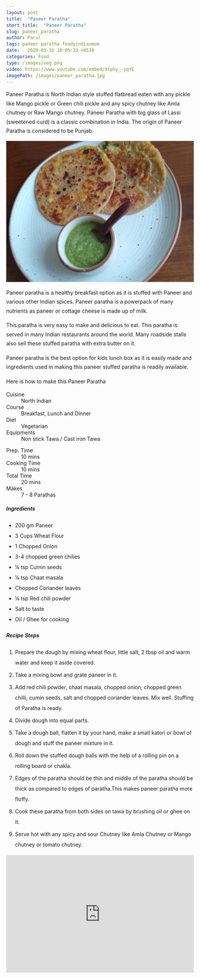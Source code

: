 ```yaml
---
layout: post
title:  "Paneer Paratha"
short_title:  "Paneer Paratha"
slug: paneer_paratha
author: Parul
tags: paneer paratha foodyindianmom
date:   2020-03-31 18:05:23 +0530
categories: Food
type: /images/veg.png
video: https://www.youtube.com/embed/XCphy_-yqYE
imagePath: /images/paneer_paratha.jpg
---
```

<p class="text-justify" style="line-height: 175%;">
Paneer Paratha is North Indian style stuffed flatbread eaten with any pickle like Mango pickle or Green chili pickle and any spicy chutney like Amla chutney or Raw Mango chutney. Paneer Paratha with big glass of Lassi (sweetened curd) is a classic combination in India. The origin of Paneer Paratha is considered to be Punjab.
</p>

<div class="row">
    <div class="col-md-12"><img src="../images/paneer_paratha.jpg" alt="" class="rounded img-fluid mb-2"></div>
</div>

<p class="text-justify" style="line-height: 175%;">
Paneer paratha is a healthy breakfast option as it is stuffed with Paneer and various other Indian spices. Paneer paratha is a powerpack of many nutrients as paneer or cottage cheese is made up of milk.
</p>

<p class="text-justify" style="line-height: 175%;">
This paratha is very easy to make and delicious to eat. This paratha is served in many Indian restaurants around the world. Many roadside stalls also sell these stuffed paratha with extra butter on it.
</p>

<p class="text-justify" style="line-height: 175%;">
Paneer paratha is the best option for kids lunch box as it is easily made and ingredients used in making this paneer stuffed paratha is readily available.
</p>

<p class="text-justify" style="line-height: 175%;">
Here is how to make this Paneer Paratha
</p>

<div class="row">
    <div class="col-md-6">
        <dl class="row">
            <dt class="col-sm-4">Cuisine</dt><dd class="col-sm-7">North Indian</dd>
            <dt class="col-sm-4">Course</dt><dd class="col-sm-7">Breakfast, Lunch and Dinner</dd>
            <dt class="col-sm-4">Diet</dt><dd class="col-sm-7">Vegetarian</dd>
            <dt class="col-sm-4">Equipments</dt><dd class="col-sm-7">Non stick Tawa / Cast iron Tawa</dd>
        </dl>
    </div>
    <div class="col-md-6">
        <dl class="row">
            <dt class="col-sm-5">Prep. Time</dt><dd class="col-sm-7">10 mins</dd>
            <dt class="col-sm-5">Cooking Time</dt><dd class="col-sm-7">10 mins</dd>
            <dt class="col-sm-5">Total Time</dt><dd class="col-sm-7">20 mins</dd>
            <dt class="col-sm-5">Makes</dt><dd class="col-sm-7">7 - 8 Parathas</dd>
        </dl>
    </div>
</div>

<div class="recipe-section-divider"></div>
<div class="row" id="ingredients">
    <div class="col-md-12"><h5 class="font-weight-bold">Ingredients</h5></div>
</div>
<div class="row">
    <div class="col-md-12">
        <ul class="post-list" style="line-height: 200%">
            <li>200 gm Paneer</li>
            <li>3 Cups Wheat Flour</li>
            <li>1 Chopped Onion</li>
            <li>3-4 chopped green chilies</li>
            <li>¼ tsp Cumin seeds</li>
            <li>¼ tsp Chaat masala</li>
            <li>Chopped Coriander leaves</li>
            <li>¼ tsp Red chili powder</li>
            <li>Salt to taste</li>
            <li>Oil / Ghee for cooking</li>
        </ul>
    </div>
</div>

<div class="recipe-section-divider"></div>
<div class="row" id="recipe">
    <div class="col-md-12"><h5 class="font-weight-bold">Recipe Steps</h5></div>
</div>
<div class="row">
    <div class="col-md-12">
        <ol class="post-list text-justify" style="line-height: 200%">
            <li style="margin-bottom:5px;">Prepare the dough by mixing wheat flour, little salt, 2 tbsp oil and warm water and keep it aside covered.</li>
            <li style="margin-bottom:5px;">Take a mixing bowl and grate paneer in it.</li>
            <li style="margin-bottom:5px;">Add red chili powder, chaat masala, chopped onion, chopped green chilli, cumin seeds, salt and chopped coriander leaves. Mix well. Stuffing of Paratha is ready.</li>
            <li style="margin-bottom:5px;">Divide dough into equal parts.</li>
            <li style="margin-bottom:5px;">Take a dough ball, flatten it by your hand, make a small katori or bowl of dough and stuff the paneer mixture in it.</li>
            <li style="margin-bottom:5px;">Roll down the stuffed dough balls with the help of a rolling pin on a rolling board or chakla.</li>
            <li style="margin-bottom:5px;">Edges of the paratha should be thin and middle of the paratha should be thick as compared to edges of paratha.This makes paneer paratha more fluffy.</li>
            <li style="margin-bottom:5px;">Cook these paratha from both sides on tawa by brushing oil or ghee on it.</li>
            <li style="margin-bottom:5px;">Serve hot with any spicy and sour Chutney like Amla Chutney or Mango chutney or tomato chutney.</li>
        </ol>
    </div>
</div>
<div class="row" id="video">
    <div class="col-md-12">
        <div class="embed-responsive embed-responsive-16by9">
            <iframe width="100%" height="315" src="https://www.youtube.com/embed/XCphy_-yqYE" frameborder="0" allow="accelerometer; autoplay; encrypted-media; gyroscope; picture-in-picture" allowfullscreen></iframe>
        </div>
    </div>
</div>
<br>
